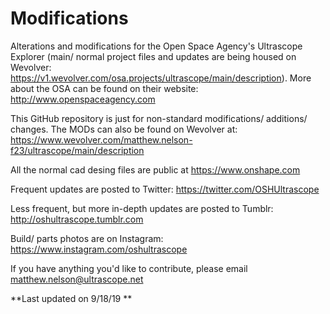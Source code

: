 # Modifications
Alterations and modifications for the Open Space Agency's Ultrascope Explorer (main/ normal project files and updates are being housed on Wevolver: https://v1.wevolver.com/osa.projects/ultrascope/main/description).  More about the OSA can be found on their website: http://www.openspaceagency.com

This GitHub repository is just for non-standard modifications/ additions/ changes.  The MODs can also be found on Wevolver at: https://www.wevolver.com/matthew.nelson-f23/ultrascope/main/description

All the normal cad desing files are public at https://www.onshape.com

Frequent updates are posted to Twitter: https://twitter.com/OSHUltrascope

Less frequent, but more in-depth updates are posted to Tumblr: http://oshultrascope.tumblr.com

Build/ parts photos are on Instagram: https://www.instagram.com/oshultrascope

If you have anything you'd like to contribute, please email matthew.nelson@ultrascope.net

**Last updated on 9/18/19 **
